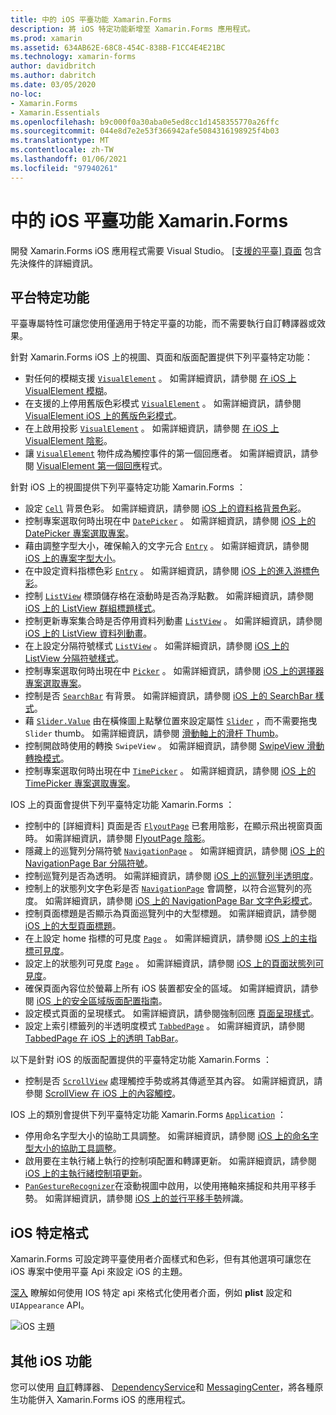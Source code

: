 ```yaml
---
title: 中的 iOS 平臺功能 Xamarin.Forms
description: 將 iOS 特定功能新增至 Xamarin.Forms 應用程式。
ms.prod: xamarin
ms.assetid: 634AB62E-68C8-454C-838B-F1CC4E4E21BC
ms.technology: xamarin-forms
author: davidbritch
ms.author: dabritch
ms.date: 03/05/2020
no-loc:
- Xamarin.Forms
- Xamarin.Essentials
ms.openlocfilehash: b9c000f0a30aba0e5ed8cc1d1458355770a26ffc
ms.sourcegitcommit: 044e8d7e2e53f366942afe5084316198925f4b03
ms.translationtype: MT
ms.contentlocale: zh-TW
ms.lasthandoff: 01/06/2021
ms.locfileid: "97940261"
---
```

# <a name="ios-platform-features-in-no-locxamarinforms"></a>中的 iOS 平臺功能 Xamarin.Forms

開發 Xamarin.Forms iOS 應用程式需要 Visual Studio。 [ [支援的平臺] 頁面](~/get-started/supported-platforms.md) 包含先決條件的詳細資訊。

## <a name="platform-specifics"></a>平台特定功能

平臺專屬特性可讓您使用僅適用于特定平臺的功能，而不需要執行自訂轉譯器或效果。

針對 Xamarin.Forms iOS 上的視圖、頁面和版面配置提供下列平臺特定功能：

- 對任何的模糊支援 [`VisualElement`](xref:Xamarin.Forms.VisualElement) 。 如需詳細資訊，請參閱 [在 iOS 上 VisualElement 模糊](visualelement-blur.md)。
- 在支援的上停用舊版色彩模式 [`VisualElement`](xref:Xamarin.Forms.VisualElement) 。 如需詳細資訊，請參閱 [VisualElement iOS 上的舊版色彩模式](legacy-color-mode.md)。
- 在上啟用投影 [`VisualElement`](xref:Xamarin.Forms.VisualElement) 。 如需詳細資訊，請參閱 [在 iOS 上 VisualElement 陰影](visualelement-drop-shadow.md)。
- 讓 [`VisualElement`](xref:Xamarin.Forms.VisualElement) 物件成為觸控事件的第一個回應者。 如需詳細資訊，請參閱 [VisualElement 第一個回應](visualelement-first-responder.md)程式。

針對 iOS 上的視圖提供下列平臺特定功能 Xamarin.Forms ：

- 設定 [`Cell`](xref:Xamarin.Forms.Cell) 背景色彩。 如需詳細資訊，請參閱 [iOS 上的資料格背景色彩](cell-background-color.md)。
- 控制專案選取何時出現在中 [`DatePicker`](xref:Xamarin.Forms.DatePicker) 。 如需詳細資訊，請參閱 [iOS 上的 DatePicker 專案選取專案](datepicker-selection.md)。
- 藉由調整字型大小，確保輸入的文字元合 [`Entry`](xref:Xamarin.Forms.Entry) 。 如需詳細資訊，請參閱 [iOS 上的專案字型大小](entry-font-size.md)。
- 在中設定資料指標色彩 [`Entry`](xref:Xamarin.Forms.Entry) 。 如需詳細資訊，請參閱 [iOS 上的進入游標色彩](entry-cursor-color.md)。
- 控制 [`ListView`](xref:Xamarin.Forms.ListView) 標頭儲存格在滾動時是否為浮點數。 如需詳細資訊，請參閱 [iOS 上的 ListView 群組標題樣式](listview-group-header-style.md)。
- 控制更新專案集合時是否停用資料列動畫 [`ListView`](xref:Xamarin.Forms.ListView) 。 如需詳細資訊，請參閱 [iOS 上的 ListView 資料列動畫](listview-row-animations.md)。
- 在上設定分隔符號樣式 [`ListView`](xref:Xamarin.Forms.ListView) 。 如需詳細資訊，請參閱 [iOS 上的 ListView 分隔符號樣式](listview-separator-style.md)。
- 控制專案選取何時出現在中 [`Picker`](xref:Xamarin.Forms.Picker) 。 如需詳細資訊，請參閱 [iOS 上的選擇器專案選取專案](picker-selection.md)。
- 控制是否 [`SearchBar`](xref:Xamarin.Forms.SearchBar) 有背景。 如需詳細資訊，請參閱 [iOS 上的 SearchBar 樣式](searchbar-style.md)。
- 藉 [`Slider.Value`](xref:Xamarin.Forms.Slider.Value) 由在橫條圖上點擊位置來設定屬性 [`Slider`](xref:Xamarin.Forms.Slider) ，而不需要拖曳 `Slider` thumb。 如需詳細資訊，請參閱 [滑動軸上的滑杆 Thumb](slider-thumb.md)。
- 控制開啟時使用的轉換 `SwipeView` 。 如需詳細資訊，請參閱 [SwipeView 滑動轉換模式](swipeview-swipetransitionmode.md)。
- 控制專案選取何時出現在中 [`TimePicker`](xref:Xamarin.Forms.TimePicker) 。 如需詳細資訊，請參閱 [iOS 上的 TimePicker 專案選取專案](timepicker-selection.md)。

IOS 上的頁面會提供下列平臺特定功能 Xamarin.Forms ：

- 控制中的 [詳細資料] 頁面是否 [`FlyoutPage`](xref:Xamarin.Forms.FlyoutPage) 已套用陰影，在顯示飛出視窗頁面時。 如需詳細資訊，請參閱 [FlyoutPage 陰影](flyoutpage-shadow.md)。
- 隱藏上的巡覽列分隔符號 [`NavigationPage`](xref:Xamarin.Forms.NavigationPage) 。 如需詳細資訊，請參閱 [iOS 上的 NavigationPage Bar 分隔符號](navigation-bar-separator.md)。
- 控制巡覽列是否為透明。 如需詳細資訊，請參閱 [iOS 上的巡覽列半透明度](navigation-bar-translucent.md)。
- 控制上的狀態列文字色彩是否 [`NavigationPage`](xref:Xamarin.Forms.NavigationPage) 會調整，以符合巡覽列的亮度。 如需詳細資訊，請參閱 [iOS 上的 NavigationPage Bar 文字色彩模式](status-bar-text-color.md)。
- 控制頁面標題是否顯示為頁面巡覽列中的大型標題。 如需詳細資訊，請參閱 [iOS 上的大型頁面標題](page-large-title.md)。
- 在上設定 home 指標的可見度 [`Page`](xref:Xamarin.Forms.Page) 。 如需詳細資訊，請參閱 [iOS 上的主指標可見度](page-home-indicator.md)。
- 設定上的狀態列可見度 [`Page`](xref:Xamarin.Forms.Page) 。 如需詳細資訊，請參閱 [iOS 上的頁面狀態列可見度](page-status-bar-visibility.md)。
- 確保頁面內容位於螢幕上所有 iOS 裝置都安全的區域。 如需詳細資訊，請參閱 [iOS 上的安全區域版面配置指南](page-safe-area-layout.md)。
- 設定模式頁面的呈現樣式。 如需詳細資訊，請參閱強制回應 [頁面呈現樣式](page-presentation-style.md)。
- 設定上索引標籤列的半透明度模式 [`TabbedPage`](xref:Xamarin.Forms.TabbedPage) 。 如需詳細資訊，請參閱 [TabbedPage 在 iOS 上的透明 TabBar](tabbedpage-translucent-tabbar.md)。

以下是針對 iOS 的版面配置提供的平臺特定功能 Xamarin.Forms ：

- 控制是否 [`ScrollView`](xref:Xamarin.Forms.ScrollView) 處理觸控手勢或將其傳遞至其內容。 如需詳細資訊，請參閱 [ScrollView 在 iOS 上的內容觸控](scrollview-content-touches.md)。

IOS 上的類別會提供下列平臺特定功能 Xamarin.Forms [`Application`](xref:Xamarin.Forms.Application) ：

- 停用命名字型大小的協助工具調整。 如需詳細資訊，請參閱 [iOS 上的命名字型大小的協助工具調整](named-font-size-scaling.md)。
- 啟用要在主執行緒上執行的控制項配置和轉譯更新。 如需詳細資訊，請參閱 [iOS 上的主執行緒控制項更新](main-thread-updates-ui.md)。
- [`PanGestureRecognizer`](xref:Xamarin.Forms.PanGestureRecognizer)在滾動視圖中啟用，以使用捲軸來捕捉和共用平移手勢。 如需詳細資訊，請參閱 [iOS 上的並行平移手勢](application-pan-gesture.md)辨識。

## <a name="ios-specific-formatting"></a>iOS 特定格式

Xamarin.Forms 可設定跨平臺使用者介面樣式和色彩，但有其他選項可讓您在 iOS 專案中使用平臺 Api 來設定 iOS 的主題。

[深入](formatting.md) 瞭解如何使用 IOS 特定 api 來格式化使用者介面，例如 **plist** 設定和 `UIAppearance` API。

![iOS 主題](images/status-white-sml.png)

## <a name="other-ios-features"></a>其他 iOS 功能

您可以使用 [自訂](~/xamarin-forms/app-fundamentals/custom-renderer/index.md)轉譯器、 [DependencyService](~/xamarin-forms/app-fundamentals/dependency-service/index.md)和 [MessagingCenter](~/xamarin-forms/app-fundamentals/messaging-center.md)，將各種原生功能併入 Xamarin.Forms iOS 的應用程式。
